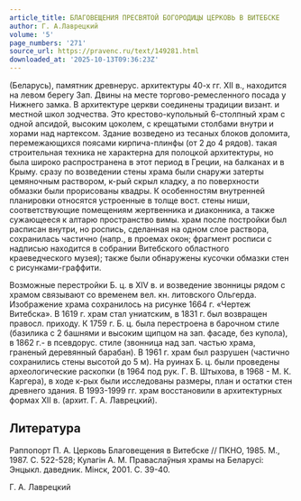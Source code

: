 ```yaml
---
article_title: БЛАГОВЕЩЕНИЯ ПРЕСВЯТОЙ БОГОРОДИЦЫ ЦЕРКОВЬ В ВИТЕБСКЕ
author: Г. А.Лаврецкий
volume: '5'
page_numbers: '271'
source_url: https://pravenc.ru/text/149281.html
downloaded_at: '2025-10-13T09:36:23Z'
---
```


(Беларусь), памятник древнерус. архитектуры 40-х гг. XII в., находится на левом берегу Зап. Двины на месте торгово-ремесленного посада у Нижнего замка. В архитектуре церкви соединены традиции визант. и местной школ зодчества. Это крестово-купольный 6-столпный храм с одной апсидой, высоким цоколем, с крещатыми столбами внутри и хорами над нартексом. Здание возведено из тесаных блоков доломита, перемежающихся поясами кирпича-плинфы (от 2 до 4 рядов). такая строительная техника не характерна для полоцкой архитектуры, но была широко распространена в этот период в Греции, на балканах и в Крыму. сразу по возведении стены храма были снаружи затерты цемяночным раствором, к-рый скрыл кладку, а по поверхности обмазки были прорисованы квадры. К особенностям внутренней планировки относятся устроенные в толще вост. стены ниши, соответствующие помещениям жертвенника и диаконника, а также сужающееся к алтарю пространство вимы. храм после постройки был расписан внутри, но роспись, сделанная на одном слое раствора, сохранилась частично (напр., в проемах окон; фрагмент росписи с надписью находится в собрании Витебского областного краеведческого музея); также были обнаружены кусочки обмазки стен с рисунками-граффити.

Возможные перестройки Б. ц. в XIV в. и возведение звонницы рядом с храмом связывают со временем вел. кн. литовского Ольгерда. Изображение храма сохранилось на рисунке 1664 г. «Чертеж Витебска». В 1619 г. храм стал униатским, в 1831 г. был возвращен правосл. приходу. К 1759 г. Б. ц. была перестроена в барочном стиле (базилика с 2 башнями и высоким щипцом на зап. фасаде, без купола), в 1862 г.- в псевдорус. стиле (звонница над зап. частью храма, граненый деревянный барабан). В 1961 г. храм был разрушен (частично сохранились стены высотой до 5 м). На руинах Б. ц. были проведены археологические раскопки (в 1964 под рук. Г. В. Штыхова, в 1968 - М. К. Каргера), в ходе к-рых были исследованы размеры, план и остатки стен древнего здания. В 1993-1999 гг. храм восстановили в архитектурных формах XII в. (архит. Г. А. Лаврецкий).

## Литература

Раппопорт П. А. Церковь Благовещения в Витебске // ПКНО, 1985. М., 1987. С. 522-528; Кулагiн А. М. Праваслаўныя храмы на Беларусi: Энцыкл. даведник. Мiнск, 2001. С. 39-40.

Г. А.  Лаврецкий
